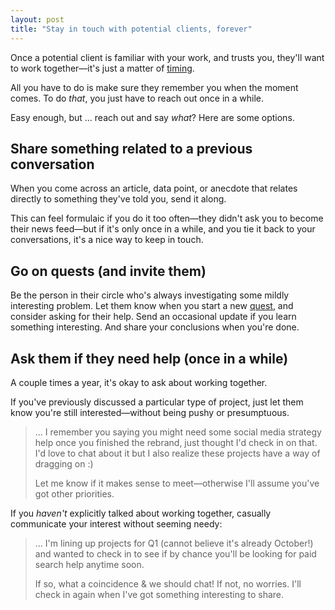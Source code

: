 ```yaml
---
layout: post
title: "Stay in touch with potential clients, forever"
---
```


Once a potential client is familiar with your work, and trusts you, they'll want to work together—it's just a matter of [timing](/timing-is-everything-unfortunately/).

All you have to do is make sure they remember you when the moment comes. To do _that_, you just have to reach out once in a while.

Easy enough, but ... reach out and say _what_? Here are some options.

## Share something related to a previous conversation

When you come across an article, data point, or anecdote that relates directly to something they've told you, send it along. 

This can feel formulaic if you do it too often—they didn't ask you to become their news feed—but if it's only once in a while, and you tie it back to your conversations, it's a nice way to keep in touch.

## Go on quests (and invite them)

Be the person in their circle who's always investigating some mildly interesting problem. Let them know when you start a new [quest](https://garden.briandavidhall.com/quests-are-better-than-pitches), and consider asking for their help. Send an occasional update if you learn something interesting. And share your conclusions when you're done.

## Ask them if they need help (once in a while)

A couple times a year, it's okay to ask about working together.

If you've previously discussed a particular type of project, just let them know you're still interested—without being pushy or presumptuous.

> ... I remember you saying you might need some social media strategy help once you finished the rebrand, just thought I'd check in on that. I'd love to chat about it but I also realize these projects have a way of dragging on :)
> 
> Let me know if it makes sense to meet—otherwise I'll assume you've got other priorities.

If you _haven't_ explicitly talked about working together, casually communicate your interest without seeming needy:

> ... I'm lining up projects for Q1 (cannot believe it's already October!) and wanted to check in to see if by chance you'll be looking for paid search help anytime soon.
> 
> If so, what a coincidence & we should chat! If not, no worries. I'll check in again when I've got something interesting to share.

